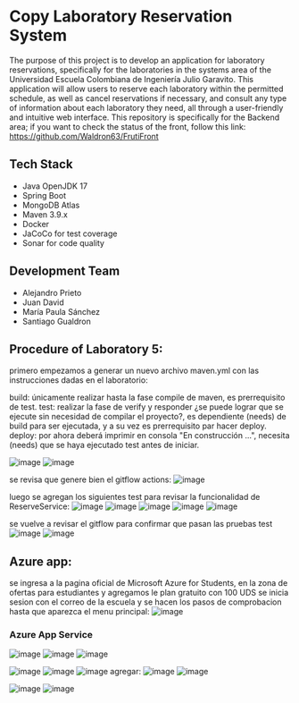 # Copy Laboratory Reservation System

The purpose of this project is to develop an application for laboratory reservations, specifically for the laboratories in the systems area of the Universidad Escuela Colombiana de Ingeniería Julio Garavito. This application will allow users to reserve each laboratory within the permitted schedule, as well as cancel reservations if necessary, and consult any type of information about each laboratory they need, all through a user-friendly and intuitive web interface. This repository is specifically for the Backend area; if you want to check the status of the front, follow this link: https://github.com/Waldron63/FrutiFront

## Tech Stack
- Java OpenJDK 17
- Spring Boot
- MongoDB Atlas
- Maven 3.9.x
- Docker
- JaCoCo for test coverage
- Sonar for code quality

## Development Team

- Alejandro Prieto
- Juan David
- María Paula Sánchez
- Santiago Gualdron

## Procedure of Laboratory 5:

primero empezamos a generar un nuevo archivo maven.yml con las instrucciones dadas en el laboratorio:

build: únicamente realizar hasta la fase compile de maven, es prerrequisito de test.
test: realizar la fase de verify y responder ¿se puede lograr que se ejecute sin necesidad de compilar el proyecto?, es dependiente (needs) de build para ser ejecutada, y a su vez es prerrequisito par hacer deploy.
deploy: por ahora deberá imprimir en consola "En construcción ...", necesita (needs) que se haya ejecutado test antes de iniciar.

![image](https://github.com/user-attachments/assets/dee9359f-7ddb-4d08-9f41-236339575f25)
![image](https://github.com/user-attachments/assets/882a1b18-c6bb-4e71-8465-bb57ada6ff5c)

se revisa que genere bien el gitflow actions:
![image](https://github.com/user-attachments/assets/22e880be-8d49-47c7-a044-72dea683cb25)

luego se agregan los siguientes test para revisar la funcionalidad de ReserveService:
![image](https://github.com/user-attachments/assets/03851a08-598a-4302-9ec5-40efe35e70f5)
![image](https://github.com/user-attachments/assets/0114f488-0943-4276-9891-b7af9630f3d5)
![image](https://github.com/user-attachments/assets/7e503b32-dcbd-42bd-b0bc-bb09a792bb08)
![image](https://github.com/user-attachments/assets/73031fc5-8dfa-41f8-8c5a-ce87cab291a4)
![image](https://github.com/user-attachments/assets/a34b31f9-2d61-4da2-9b13-abfb8a26dacf)

se vuelve a revisar el gitflow para confirmar que pasan las pruebas test
![image](https://github.com/user-attachments/assets/b010331c-eeef-4ae9-92e6-cff19ebe9701)
![image](https://github.com/user-attachments/assets/eec2a2d0-9dc5-4e06-832a-755896268766)

## Azure app:
se ingresa a la pagina oficial de Microsoft Azure for Students, en la zona de ofertas para estudiantes y agregamos le plan gratuito con 100 UDS
se inicia sesion con el correo de la escuela y se hacen los pasos de comprobacion hasta que aparezca el menu principal:
![image](https://github.com/user-attachments/assets/de1751a7-26cc-440b-b4dc-a3bc7e9061cd)
### Azure App Service 
![image](https://github.com/user-attachments/assets/01d0efb6-8eb3-4df7-b943-d146d7205b4c)
![image](https://github.com/user-attachments/assets/313d621e-7f00-4a93-86d2-279c96781639)
![image](https://github.com/user-attachments/assets/2f01baf4-bff1-4bd1-a724-fb2db2d97060)

![image](https://github.com/user-attachments/assets/e7c5802d-cfd8-4b74-aeb5-6a9b5f8f1cf5)
![image](https://github.com/user-attachments/assets/95aa4975-aa2c-47e3-9421-50005f3f6e3d)
![image](https://github.com/user-attachments/assets/260ad4c9-04a6-4bad-ba6b-91cef4f34e4d)
agregar:
![image](https://github.com/user-attachments/assets/25b7c46d-c76c-4408-aac4-2b14a56a5fb5)
![image](https://github.com/user-attachments/assets/73dab1aa-c1ad-44f2-b70e-5f1d58a09fed)

![image](https://github.com/user-attachments/assets/90f88992-ccbe-481d-b605-4da36a693d8f)
![image](https://github.com/user-attachments/assets/7bec574f-db17-4630-aca7-5350f23e156e)
